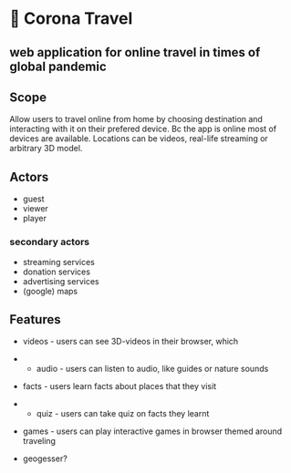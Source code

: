 # 🦠 Corona Travel

## web application for online travel in times of global pandemic

Scope
-----
Allow users to travel online from home by choosing destination and interacting with it on their prefered device. Bc the app is online most of devices are available.  Locations can be videos, real-life streaming or arbitrary 3D model.

Actors
------
* guest
* viewer
* player

### secondary actors
* streaming services
* donation services
* advertising services
* (google) maps

Features
--------
* videos - users can see 3D-videos in their browser, which 
* * audio - users can listen to audio, like guides or nature sounds

* facts - users learn facts about places that they visit
* * quiz - users can take quiz on facts they learnt

* games - users can play interactive games in browser themed around traveling

* geogesser?
